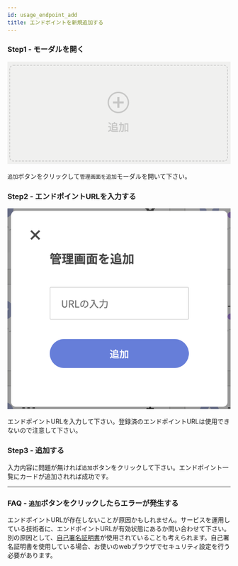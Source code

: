 ```yaml
---
id: usage_endpoint_add
title: エンドポイントを新規追加する
---
```


### Step1 - モーダルを開く

![add_button](./assets/add_button.png)

`追加`ボタンをクリックして`管理画面を追加`モーダルを開いて下さい。

### Step2 - エンドポイントURLを入力する

![add_modal](./assets/add_modal.png)

エンドポイントURLを入力して下さい。登録済のエンドポイントURLは使用できないので注意して下さい。

### Step3 - 追加する

入力内容に問題が無ければ`追加`ボタンをクリックして下さい。エンドポイント一覧にカードが追加されれば成功です。

---

### FAQ - `追加`ボタンをクリックしたらエラーが発生する

エンドポイントURLが存在しないことが原因かもしれません。サービスを運用している技術者に、エンドポイントURLが有効状態にあるか問い合わせて下さい。別の原因として、[自己署名証明書](https://ja.wikipedia.org/wiki/%E8%87%AA%E5%B7%B1%E7%BD%B2%E5%90%8D%E8%A8%BC%E6%98%8E%E6%9B%B8)が使用されていることも考えられます。自己署名証明書を使用している場合、お使いのwebブラウザでセキュリティ設定を行う必要があります。
